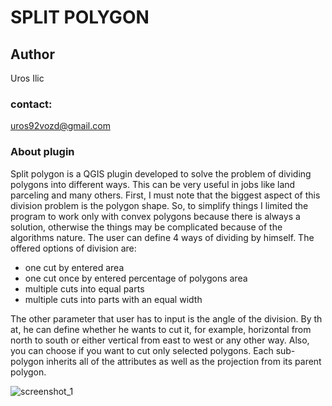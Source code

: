 # SPLIT POLYGON

## Author

Uros Ilic

### contact:
uros92vozd@gmail.com

### About plugin

Split polygon is a QGIS plugin developed to solve the problem of dividing polygons into different ways. This can be very useful in jobs like land parceling and many others.
First, I must note that the biggest aspect of this division problem is the polygon shape. So, to simplify things I limited the program to work only with convex polygons because there is always a solution, otherwise the things may be complicated because of the algorithms nature.
The user can define 4 ways of dividing by himself. The offered options of division are:

- one cut by entered area
- one cut once by entered percentage of polygons area
- multiple cuts into equal parts
- multiple cuts into parts with an equal width

The other parameter that user has to input is the angle of the division. By th at, he can define whether he wants to cut it, for example, horizontal from north to south or either vertical from east to west or any other way. Also, you can choose if you want to cut only selected polygons.
Each sub-polygon inherits all of the attributes as well as the projection from its parent polygon.


![screenshot_1](https://user-images.githubusercontent.com/32105551/30648433-62d4cd50-9e1e-11e7-867b-e9dc4bed0d66.jpg)

